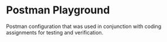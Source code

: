 # Postman Playground

Postman configuration that was used in conjunction with coding assignments for testing and verification.
